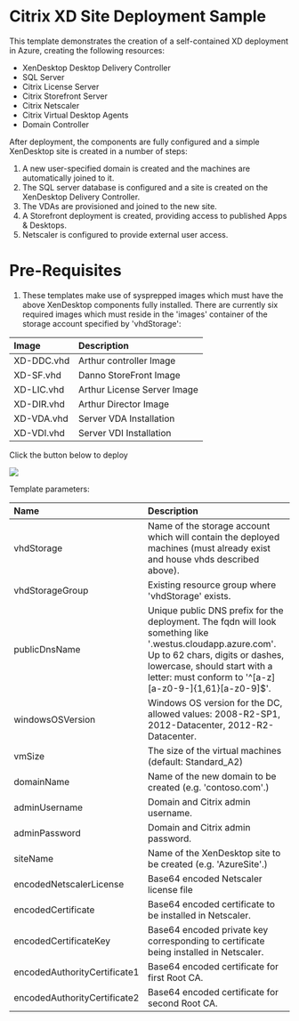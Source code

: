 # Citrix XD Site Deployment Sample

This template demonstrates the creation of a self-contained XD deployment in Azure, creating the following resources:

* XenDesktop Desktop Delivery Controller
* SQL Server
* Citrix License Server
* Citrix Storefront Server
* Citrix Netscaler
* Citrix Virtual Desktop Agents
* Domain Controller

After deployment, the components are fully configured and a simple XenDesktop site is created in a number of steps:

1. A new user-specified domain is created and the machines are automatically joined to it.
2. The SQL server database is configured and a site is created on the XenDesktop Delivery Controller.
3. The VDAs are provisioned and joined to the new site.
4. A Storefront deployment is created, providing access to published Apps & Desktops.
5. Netscaler is configured to provide external user access.

# Pre-Requisites

1) These templates make use of sysprepped images which must have the above XenDesktop components fully installed. There are currently six required images which must reside in the 'images' container of the storage account specified by 'vhdStorage':

| Image   | Description    |
|:--- |:---|
XD-DDC.vhd | Arthur controller Image
XD-SF.vhd | Danno StoreFront Image
XD-LIC.vhd | Arthur License Server Image
XD-DIR.vhd | Arthur Director Image
XD-VDA.vhd | Server VDA Installation
XD-VDI.vhd | Server VDI Installation

Click the button below to deploy

<a href="https://portal.azure.com/#create/Microsoft.Template/uri/https%3A%2F%2Fraw.githubusercontent.com%2Falexstoddard%2Fazure-quickstart-templates%2Fmaster%2Fcitrix-xd-site%2Fcitrix-xd.json" target="_blank">
    <img src="http://azuredeploy.net/deploybutton.png"/>
</a>

Template parameters:

| Name   | Description    |
|:--- |:---|
| vhdStorage | Name of the storage account which will contain the deployed machines (must already exist and house vhds described above). |
| vhdStorageGroup | Existing resource group where 'vhdStorage' exists. |
| publicDnsName | Unique public DNS prefix for the deployment. The fqdn will look something like '<dnsname>.westus.cloudapp.azure.com'. Up to 62 chars, digits or dashes, lowercase, should start with a letter: must conform to '^[a-z][a-z0-9-]{1,61}[a-z0-9]$'. |
| windowsOSVersion | Windows OS version for the DC, allowed values: 2008-R2-SP1, 2012-Datacenter, 2012-R2-Datacenter. |
| vmSize | The size of the virtual machines (default: Standard_A2) |
| domainName | Name of the new domain to be created (e.g. 'contoso.com'.) |
| adminUsername | Domain and Citrix admin username. |
| adminPassword | Domain and Citrix admin password. |
| siteName | Name of the XenDesktop site to be created (e.g. 'AzureSite'.) |
| encodedNetscalerLicense | Base64 encoded Netscaler license file |
| encodedCertificate | Base64 encoded certificate to be installed in Netscaler. |
| encodedCertificateKey | Base64 encoded private key corresponding to certificate being installed in Netscaler. |
| encodedAuthorityCertificate1 | Base64 encoded certificate for first Root CA. |
| encodedAuthorityCertificate2 | Base64 encoded certificate for second Root CA. |

